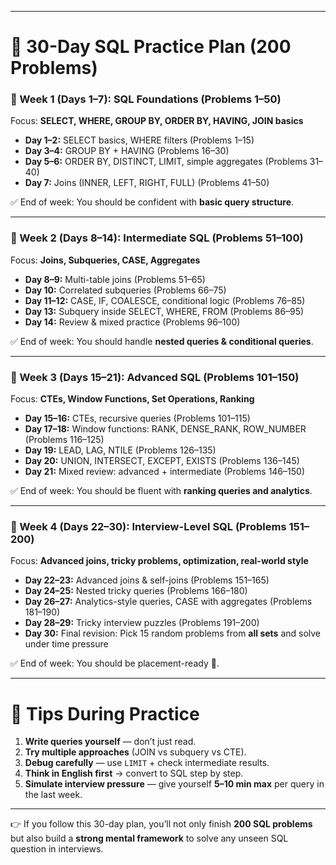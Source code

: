 
---

# 📅 **30-Day SQL Practice Plan (200 Problems)**

### 🔹 Week 1 (Days 1–7): SQL Foundations (Problems 1–50)

Focus: **SELECT, WHERE, GROUP BY, ORDER BY, HAVING, JOIN basics**

* **Day 1–2:** SELECT basics, WHERE filters (Problems 1–15)
* **Day 3–4:** GROUP BY + HAVING (Problems 16–30)
* **Day 5–6:** ORDER BY, DISTINCT, LIMIT, simple aggregates (Problems 31–40)
* **Day 7:** Joins (INNER, LEFT, RIGHT, FULL) (Problems 41–50)

✅ End of week: You should be confident with **basic query structure**.

---

### 🔹 Week 2 (Days 8–14): Intermediate SQL (Problems 51–100)

Focus: **Joins, Subqueries, CASE, Aggregates**

* **Day 8–9:** Multi-table joins (Problems 51–65)
* **Day 10:** Correlated subqueries (Problems 66–75)
* **Day 11–12:** CASE, IF, COALESCE, conditional logic (Problems 76–85)
* **Day 13:** Subquery inside SELECT, WHERE, FROM (Problems 86–95)
* **Day 14:** Review & mixed practice (Problems 96–100)

✅ End of week: You should handle **nested queries & conditional queries**.

---

### 🔹 Week 3 (Days 15–21): Advanced SQL (Problems 101–150)

Focus: **CTEs, Window Functions, Set Operations, Ranking**

* **Day 15–16:** CTEs, recursive queries (Problems 101–115)
* **Day 17–18:** Window functions: RANK, DENSE\_RANK, ROW\_NUMBER (Problems 116–125)
* **Day 19:** LEAD, LAG, NTILE (Problems 126–135)
* **Day 20:** UNION, INTERSECT, EXCEPT, EXISTS (Problems 136–145)
* **Day 21:** Mixed review: advanced + intermediate (Problems 146–150)

✅ End of week: You should be fluent with **ranking queries and analytics**.

---

### 🔹 Week 4 (Days 22–30): Interview-Level SQL (Problems 151–200)

Focus: **Advanced joins, tricky problems, optimization, real-world style**

* **Day 22–23:** Advanced joins & self-joins (Problems 151–165)
* **Day 24–25:** Nested tricky queries (Problems 166–180)
* **Day 26–27:** Analytics-style queries, CASE with aggregates (Problems 181–190)
* **Day 28–29:** Tricky interview puzzles (Problems 191–200)
* **Day 30:** Final revision: Pick 15 random problems from **all sets** and solve under time pressure

✅ End of week: You should be placement-ready 🎯.

---

# 🔑 Tips During Practice

1. **Write queries yourself** — don’t just read.
2. **Try multiple approaches** (JOIN vs subquery vs CTE).
3. **Debug carefully** — use `LIMIT` + check intermediate results.
4. **Think in English first** → convert to SQL step by step.
5. **Simulate interview pressure** — give yourself **5–10 min max** per query in the last week.

---

👉 If you follow this 30-day plan, you’ll not only finish **200 SQL problems** but also build a **strong mental framework** to solve any unseen SQL question in interviews.

